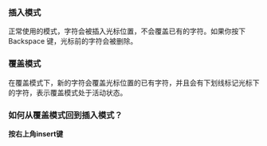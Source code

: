 ### 插入模式
正常使用的模式，字符会被插入光标位置，不会覆盖已有的字符。如果你按下 Backspace 键，光标前的字符会被删除。

### 覆盖模式
在覆盖模式下，新的字符会覆盖光标位置的已有字符，并且会有下划线标记光标下的字符，表示覆盖模式处于活动状态。

### 如何从覆盖模式回到插入模式？
**按右上角insert键**
